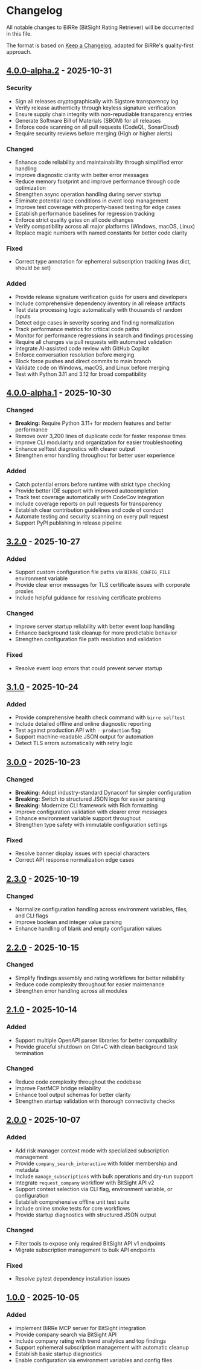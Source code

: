 # Changelog

All notable changes to BiRRe (BitSight Rating Retriever) will be documented in this file.

The format is based on [Keep a Changelog](https://keepachangelog.com/),
adapted for BiRRe's quality-first approach.

## [4.0.0-alpha.2] - 2025-10-31

### Security

- Sign all releases cryptographically with Sigstore transparency log
- Verify release authenticity through keyless signature verification
- Ensure supply chain integrity with non-repudiable transparency entries
- Generate Software Bill of Materials (SBOM) for all releases
- Enforce code scanning on all pull requests (CodeQL, SonarCloud)
- Require security reviews before merging (High or higher alerts)

### Changed

- Enhance code reliability and maintainability through simplified error handling
- Improve diagnostic clarity with better error messages
- Reduce memory footprint and improve performance through code optimization
- Strengthen async operation handling during server startup
- Eliminate potential race conditions in event loop management
- Improve test coverage with property-based testing for edge cases
- Establish performance baselines for regression tracking
- Enforce strict quality gates on all code changes
- Verify compatibility across all major platforms (Windows, macOS, Linux)
- Replace magic numbers with named constants for better code clarity

### Fixed

- Correct type annotation for ephemeral subscription tracking (was dict, should be set)

### Added

- Provide release signature verification guide for users and developers
- Include comprehensive dependency inventory in all release artifacts
- Test data processing logic automatically with thousands of random inputs
- Detect edge cases in severity scoring and finding normalization
- Track performance metrics for critical code paths
- Monitor for performance regressions in search and findings processing
- Require all changes via pull requests with automated validation
- Integrate AI-assisted code review with GitHub Copilot
- Enforce conversation resolution before merging
- Block force pushes and direct commits to main branch
- Validate code on Windows, macOS, and Linux before merging
- Test with Python 3.11 and 3.12 for broad compatibility

## [4.0.0-alpha.1] - 2025-10-30

### Changed

- **Breaking:** Require Python 3.11+ for modern features and better performance
- Remove over 3,200 lines of duplicate code for faster response times
- Improve CLI modularity and organization for easier troubleshooting
- Enhance selftest diagnostics with clearer output
- Strengthen error handling throughout for better user experience

### Added

- Catch potential errors before runtime with strict type checking
- Provide better IDE support with improved autocompletion
- Track test coverage automatically with CodeCov integration
- Include coverage reports on pull requests for transparency
- Establish clear contribution guidelines and code of conduct
- Automate testing and security scanning on every pull request
- Support PyPI publishing in release pipeline

## [3.2.0] - 2025-10-27

### Added

- Support custom configuration file paths via `BIRRE_CONFIG_FILE` environment variable
- Provide clear error messages for TLS certificate issues with corporate proxies
- Include helpful guidance for resolving certificate problems

### Changed

- Improve server startup reliability with better event loop handling
- Enhance background task cleanup for more predictable behavior
- Strengthen configuration file path resolution and validation

### Fixed

- Resolve event loop errors that could prevent server startup

## [3.1.0] - 2025-10-24

### Added

- Provide comprehensive health check command with `birre selftest`
- Include detailed offline and online diagnostic reporting
- Test against production API with `--production` flag
- Support machine-readable JSON output for automation
- Detect TLS errors automatically with retry logic

## [3.0.0] - 2025-10-23

### Changed

- **Breaking:** Adopt industry-standard Dynaconf for simpler configuration
- **Breaking:** Switch to structured JSON logs for easier parsing
- **Breaking:** Modernize CLI framework with Rich formatting
- Improve configuration validation with clearer error messages
- Enhance environment variable support throughout
- Strengthen type safety with immutable configuration settings

### Fixed

- Resolve banner display issues with special characters
- Correct API response normalization edge cases

## [2.3.0] - 2025-10-19

### Changed

- Normalize configuration handling across environment variables, files, and CLI flags
- Improve boolean and integer value parsing
- Enhance handling of blank and empty configuration values

## [2.2.0] - 2025-10-15

### Changed

- Simplify findings assembly and rating workflows for better reliability
- Reduce code complexity throughout for easier maintenance
- Strengthen error handling across all modules

## [2.1.0] - 2025-10-14

### Added

- Support multiple OpenAPI parser libraries for better compatibility
- Provide graceful shutdown on Ctrl+C with clean background task termination

### Changed

- Reduce code complexity throughout the codebase
- Improve FastMCP bridge reliability
- Enhance tool output schemas for better clarity
- Strengthen startup validation with thorough connectivity checks

## [2.0.0] - 2025-10-07

### Added

- Add risk manager context mode with specialized subscription management
- Provide `company_search_interactive` with folder membership and metadata
- Include `manage_subscriptions` with bulk operations and dry-run support
- Integrate `request_company` workflow with BitSight API v2
- Support context selection via CLI flag, environment variable, or configuration
- Establish comprehensive offline unit test suite
- Include online smoke tests for core workflows
- Provide startup diagnostics with structured JSON output

### Changed

- Filter tools to expose only required BitSight API v1 endpoints
- Migrate subscription management to bulk API endpoints

### Fixed

- Resolve pytest dependency installation issues

## [1.0.0] - 2025-10-05

### Added

- Implement BiRRe MCP server for BitSight integration
- Provide company search via BitSight API
- Include company rating with trend analytics and top findings
- Support ephemeral subscription management with automatic cleanup
- Establish basic startup diagnostics
- Enable configuration via environment variables and config files

[4.0.0-alpha.2]: https://github.com/boecht/birre/compare/v4.0.0-alpha.1...v4.0.0-alpha.2
[4.0.0-alpha.1]: https://github.com/boecht/birre/compare/v3.2.0...v4.0.0-alpha.1
[3.2.0]: https://github.com/boecht/birre/compare/v3.1.0...v3.2.0
[3.1.0]: https://github.com/boecht/birre/compare/v3.0.0...v3.1.0
[3.0.0]: https://github.com/boecht/birre/compare/v2.3.0...v3.0.0
[2.3.0]: https://github.com/boecht/birre/compare/v2.2.0...v2.3.0
[2.2.0]: https://github.com/boecht/birre/compare/v2.1.0...v2.2.0
[2.1.0]: https://github.com/boecht/birre/compare/v2.0.0...v2.1.0
[2.0.0]: https://github.com/boecht/birre/compare/v1.0.0...v2.0.0
[1.0.0]: https://github.com/boecht/birre/releases/tag/v1.0.0
